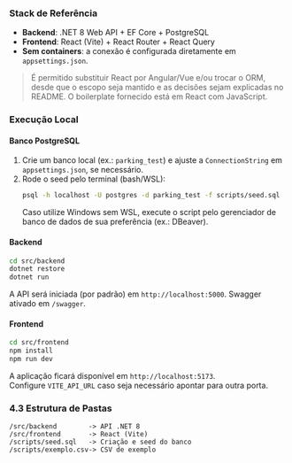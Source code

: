 ### Stack de Referência
- **Backend**: .NET 8 Web API + EF Core + PostgreSQL  
- **Frontend**: React (Vite) + React Router + React Query  
- **Sem containers**: a conexão é configurada diretamente em `appsettings.json`.  

> É permitido substituir React por Angular/Vue e/ou trocar o ORM, desde que o escopo seja mantido e as decisões sejam explicadas no README. O boilerplate fornecido está em React com JavaScript.  

### Execução Local

#### Banco PostgreSQL
1. Crie um banco local (ex.: `parking_test`) e ajuste a `ConnectionString` em `appsettings.json`, se necessário.  
2. Rode o seed pelo terminal (bash/WSL):  
   ```bash
   psql -h localhost -U postgres -d parking_test -f scripts/seed.sql
   ```  
   Caso utilize Windows sem WSL, execute o script pelo gerenciador de banco de dados de sua preferência (ex.: DBeaver).  

#### Backend
```bash
cd src/backend
dotnet restore
dotnet run
```
A API será iniciada (por padrão) em `http://localhost:5000`. Swagger ativado em `/swagger`.  

#### Frontend
```bash
cd src/frontend
npm install
npm run dev
```
A aplicação ficará disponível em `http://localhost:5173`.  
Configure `VITE_API_URL` caso seja necessário apontar para outra porta.  

### 4.3 Estrutura de Pastas
```
/src/backend        -> API .NET 8
/src/frontend       -> React (Vite)
/scripts/seed.sql   -> Criação e seed do banco
/scripts/exemplo.csv-> CSV de exemplo
```

